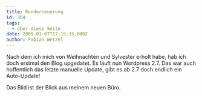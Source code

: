 ```yaml
---
title: Runderneuerung
id: 304
tags:
  - über diese Seite
date: 2009-01-07T17:15:33.000Z
author: Fabian Wetzel
---
```


Nach dem ich mich von Weihnachten und Sylvester erholt habe, hab ich doch erstmal den Blog upgedatet. Es läuft nun Wordpress 2.7\. Das war auch hoffentlich das letzte manuelle Update, gibt es ab 2.7 doch endlich ein Auto-Update!

Das Bild ist der Blick aus meinem neuen Büro.

